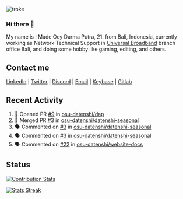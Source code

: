 ![troke](https://cardivo.vercel.app/api?name=I%20Made%20Ocy%20Darma%20Putra&description=Just%20pull-stack%20developer&image=https://avatars.githubusercontent.com/u/10250068?v=4&backgroundColor=%23DE834D)

### Hi there 👋

My name is I Made Ocy Darma Putra, 21. from Bali, Indonesia, currently working as Network Technical Support in [Universal Broadband](https://universal.net.id) branch office Bali, and doing some hobby like gaming, editing, and others.

## Contact me

[LinkedIn](https://linkedin.com/in/troke) | [Twitter](https://twitter.com/darma_ochi) | [Discord](https://link.troke.id/discord) | <a href="mailto:ochi@troke.id">Email</a> | [Keybase](https://keybase.io/troke) | [Gitlab](https://gitlab.com/troke12)

## Recent Activity

<!--START_SECTION:activity-->
1. 💪 Opened PR [#9](https://github.com/osu-datenshi/dap/pull/9) in [osu-datenshi/dap](https://github.com/osu-datenshi/dap)
2. 🎉 Merged PR [#3](https://github.com/osu-datenshi/datenshi-seasonal/pull/3) in [osu-datenshi/datenshi-seasonal](https://github.com/osu-datenshi/datenshi-seasonal)
3. 🗣 Commented on [#3](https://github.com/osu-datenshi/datenshi-seasonal/issues/3) in [osu-datenshi/datenshi-seasonal](https://github.com/osu-datenshi/datenshi-seasonal)
4. 🗣 Commented on [#3](https://github.com/osu-datenshi/datenshi-seasonal/issues/3) in [osu-datenshi/datenshi-seasonal](https://github.com/osu-datenshi/datenshi-seasonal)
5. 🗣 Commented on [#22](https://github.com/osu-datenshi/website-docs/issues/22) in [osu-datenshi/website-docs](https://github.com/osu-datenshi/website-docs)
<!--END_SECTION:activity-->

## Status

[![Contribution Stats](https://github-contribution-stats.vercel.app/api/?username=troke12)](https://github.com/LordDashMe/github-contribution-stats/)

[![Stats Streak](https://github-readme-streak-stats.herokuapp.com/?user=troke12)](https://github.com/troke12/)
